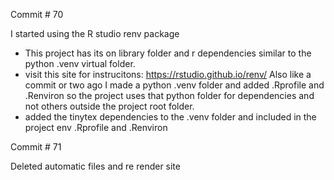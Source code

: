 


Commit # 70

I started using the R studio renv package
- This project has its on library folder and r dependencies similar to the python .venv virtual folder. 
- visit this site for instrucitons: https://rstudio.github.io/renv/
Also like a commit or two ago I made a python .venv folder and added .Rprofile and .Renviron so the project uses that python folder for dependencies and not others outside the project root folder. 
- added the tinytex dependencies to the .venv folder and included in the project env .Rprofile and .Renviron

Commit # 71

Deleted automatic files and re render site
